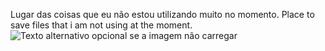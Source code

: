 Lugar das coisas que eu não estou utilizando muito no momento.
Place to save files that i am not using at the moment.
	![Texto alternativo opcional se a imagem não carregar](https://assetway.com.br/wp-content/uploads/2018/07/mr-cup-fabien-barral-86068-unsplash-1.jpg)
